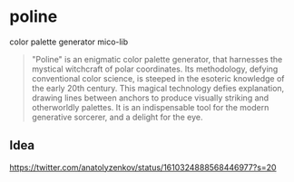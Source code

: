 # poline

color palette generator mico-lib

> "Poline" is an enigmatic color palette generator, that harnesses the mystical witchcraft of polar coordinates. Its methodology, defying conventional color science, is steeped in the esoteric knowledge of the early 20th century. This magical technology defies explanation, drawing lines between anchors to produce visually striking and otherworldly palettes. It is an indispensable tool for the modern generative sorcerer, and a delight for the eye.


## Idea
<https://twitter.com/anatolyzenkov/status/1610324888568446977?s=20>
